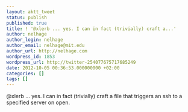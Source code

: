 ```yaml
---
layout: aktt_tweet
status: publish
published: true
title: ! '@xlerb ... yes. I can in fact (trivially) craft a...'
author: nelhage
author_login: nelhage
author_email: nelhage@mit.edu
author_url: http://nelhage.com
wordpress_id: 1853
wordpress_url: http://twitter-254077675717685249
date: 2012-10-05 00:36:53.000000000 +02:00
categories: []
tags: []
---
```

@xlerb ... yes. I can in fact (trivially) craft a file that triggers an ssh to a specified server on open.
